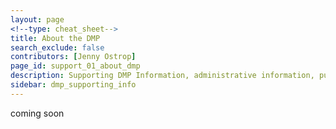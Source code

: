 ```yaml
---
layout: page
<!--type: cheat_sheet-->
title: About the DMP
search_exclude: false
contributors: [Jenny Ostrop]
page_id: support_01_about_dmp
description: Supporting DMP Information, administrative information, publish dmp, dmp publication, manage dmp, living document
sidebar: dmp_supporting_info
---
```


coming soon